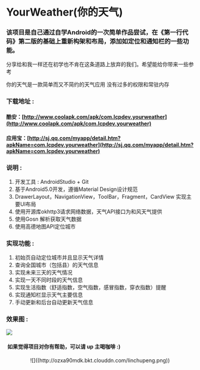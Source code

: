# YourWeather(你的天气)

### 该项目是自己通过自学Android的一次简单作品尝试，在《第一行代码》第二版的基础上重新构架和布局，添加如定位和通知栏的一些功能。
分享给和我一样还在初学也不肯在这条道路上放弃的我们。希望能给你带来一些参考

你的天气是一款简单而又不简约的天气应用 没有过多的权限和常驻内存<br />

### 下载地址 :
#### 酷安：[http://www.coolapk.com/apk/com.lcpdev.yourweather](http://www.coolapk.com/apk/com.lcpdev.yourweather)<br/>
#### 应用宝：[http://sj.qq.com/myapp/detail.htm?apkName=com.lcpdev.yourweather](http://sj.qq.com/myapp/detail.htm?apkName=com.lcpdev.yourweather)<br />

### 说明 :
1.	开发工具 : AndroidStudio + Git
2.	基于Android5.0开发，遵循Material Design设计规范
3.	DrawerLayout，NavigationView，ToolBar，Fragment，CardView 实现主要UI布局
4.	使用开源库okhttp3请求网络数据，天气API接口为和风天气提供
5.	使用Gosn 解析获取天气数据
6.	使用高德地图API定位城市

### 实现功能 :

1.	初始页自动定位城市并且显示天气详情
2.	查询全国城市（包括县）的天气信息
3.	实现未来三天的天气情况
4.	实现一天不同时段的天气信息
5.	实现生活指数（舒适指数，空气指数，感冒指数，穿衣指数）提醒
6.	实现通知栏显示天气主要信息
7.	手动更新和后台自动更新天气信息

### 效果图 :

![](https://github.com/linchupeng/YourWeather/blob/master/images/detail.png)

####  如果觉得项目对你有帮助，可以请 up 主喝咖啡 :)
<div align=center>
![]((http://ozxa90mdk.bkt.clouddn.com/linchupeng.png))
</div>

